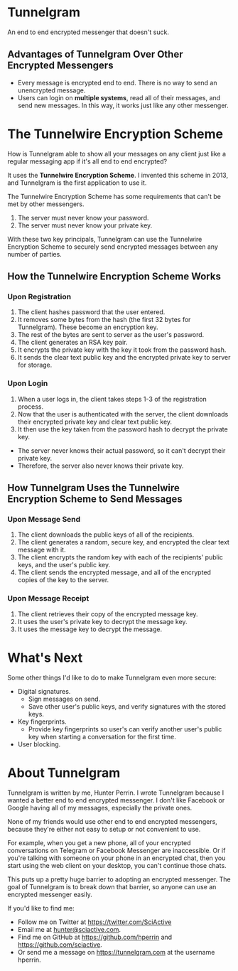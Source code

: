 # Tunnelgram

An end to end encrypted messenger that doesn't suck.

## Advantages of Tunnelgram Over Other Encrypted Messengers

* Every message is encrypted end to end. There is no way to send an unencrypted message.
* Users can login on **multiple systems**, read all of their messages, and send new messages. In this way, it works just like any other messenger.

# The Tunnelwire Encryption Scheme

How is Tunnelgram able to show all your messages on any client just like a regular messaging app if it's all end to end encrypted?

It uses the **Tunnelwire Encryption Scheme**. I invented this scheme in 2013, and Tunnelgram is the first application to use it.

The Tunnelwire Encryption Scheme has some requirements that can't be met by other messengers.

1. The server must never know your password.
2. The server must never know your private key.

With these two key principals, Tunnelgram can use the Tunnelwire Encryption Scheme to securely send encrypted messages between any number of parties.

## How the Tunnelwire Encryption Scheme Works

### Upon Registration

1. The client hashes password that the user entered.
2. It removes some bytes from the hash (the first 32 bytes for Tunnelgram). These become an encryption key.
3. The rest of the bytes are sent to server as the user's password.
4. The client generates an RSA key pair.
5. It encrypts the private key with the key it took from the password hash.
6. It sends the clear text public key and the encrypted private key to server for storage.

### Upon Login

1. When a user logs in, the client takes steps 1-3 of the registration process.
2. Now that the user is authenticated with the server, the client downloads their encrypted private key and clear text public key.
3. It then use the key taken from the password hash to decrypt the private key.

* The server never knows their actual password, so it can't decrypt their private key.
* Therefore, the server also never knows their private key.

## How Tunnelgram Uses the Tunnelwire Encryption Scheme to Send Messages

### Upon Message Send

1. The client downloads the public keys of all of the recipients.
2. The client generates a random, secure key, and encrypted the clear text message with it.
3. The client encrypts the random key with each of the recipients' public keys, and the user's public key.
4. The client sends the encrypted message, and all of the encrypted copies of the key to the server.

### Upon Message Receipt

1. The client retrieves their copy of the encrypted message key.
2. It uses the user's private key to decrypt the message key.
3. It uses the message key to decrypt the message.

# What's Next

Some other things I'd like to do to make Tunnelgram even more secure:

* Digital signatures.
  * Sign messages on send.
  * Save other user's public keys, and verify signatures with the stored keys.
* Key fingerprints.
  * Provide key fingerprints so user's can verify another user's public key when starting a conversation for the first time.
* User blocking.

# About Tunnelgram

Tunnelgram is written by me, Hunter Perrin. I wrote Tunnelgram because I wanted a better end to end encrypted messenger. I don't like Facebook or Google having all of my messages, especially the private ones.

None of my friends would use other end to end encrypted messengers, because they're either not easy to setup or not convenient to use.

For example, when you get a new phone, all of your encrypted conversations on Telegram or Facebook Messenger are inaccessible. Or if you're talking with someone on your phone in an encrypted chat, then you start using the web client on your desktop, you can't continue those chats.

This puts up a pretty huge barrier to adopting an encrypted messenger. The goal of Tunnelgram is to break down that barrier, so anyone can use an encrypted messenger easily.

If you'd like to find me:

* Follow me on Twitter at https://twitter.com/SciActive
* Email me at hunter@sciactive.com.
* Find me on GitHub at https://github.com/hperrin and https://github.com/sciactive.
* Or send me a message on https://tunnelgram.com at the username hperrin.
